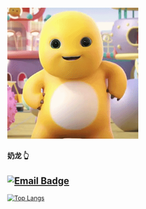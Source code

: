 ![奶龙镇楼](https://github.com/cheng1608/cheng1608/blob/main/nailong.gif)

### 奶龙 👆 
<!-- This is modified from https://github.com/durgeshsamariya/awesome-github-profile-readme-templates/blob/master/Isha2103.md -->

[![Email Badge](https://img.shields.io/badge/-1608670899@qq.com-c14438?style=flat-square&logo=Email&logoColor=white&link=mailto:1608670899@qq.com)](mailto:1608670899@qq.com) 
---------------------------------------------------------------------------------------------------------------------------------------------------------------------------------

[![Top Langs](https://github-readme-stats.vercel.app/api/top-langs/?username=cheng1608&layout=compact)](https://github.com/anuraghazra/github-readme-stats)
